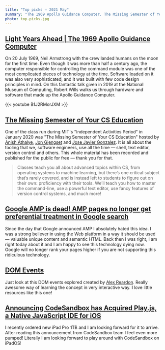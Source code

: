 ```yaml
---
title: "Top picks — 2021 May"
summary: "The 1969 Apollo Guidance Computer, The Missing Semester of Your CS Education, dead Google AMP, DOM Events explorer, Play.js acquired by CodeSandbox and more…"
photo: top-picks.jpg
---
```


## [Light Years Ahead | The 1969 Apollo Guidance Computer](https://youtu.be/B1J2RMorJXM)

On 20 July 1969, Neil Armstrong with the crew landed humans on the moon for the first time. Even though it was more than half a century ago, the computer responsible for controlling the command module was one of the most complicated pieces of technology at the time. Software loaded on it was also very sophisticated, and it was built with few code design principles in mind.
On this fantastic talk given in 2019 at the National Museum of Computing, Robert Wills walks us through hardware and software that made up the Apollo Guidance Computer.

{{< youtube B1J2RMorJXM >}}

## [The Missing Semester of Your CS Education](https://missing.csail.mit.edu)

One of the class run during MIT's "Independent Activities Period" in January 2020 was "The Missing Semester of Your CS Education" hosted by [Anish Athalye](https://twitter.com/anishathalye), [Jon Gjengset](https://twitter.com/jonhoo) and [Jose Javier Gonzalez](https://twitter.com/jjgort). It is all about the tooling that we, software engineers, use all the time — shell, text editor, version control and others. This whole material has been recorded and published for the public for free — thank you for that.

> Classes teach you all about advanced topics within CS, from operating systems to machine learning, but there’s one critical subject that’s rarely covered, and is instead left to students to figure out on their own: proficiency with their tools. We’ll teach you how to master the command-line, use a powerful text editor, use fancy features of version control systems, and much more!

## [Google AMP is dead! AMP pages no longer get preferential treatment in Google search](https://plausible.io/blog/google-amp)

Since the day that Google announced AMP I absolutely hated this idea. I was a strong believer in using the Web platform in a way it should be used — valuable unique content and semantic HTML. Back then I was right, I am right today about it and I am happy to see this technology dying now. Google will no longer rank your pages higher if you are not supporting this ridiculous technology.

## [DOM Events](https://domevents.dev)

Just look at this DOM events explored created by [Alex Reardon](https://twitter.com/alexandereardon). Really awesome way of learning the concept in very interactive way. I love little resources like this one!

## [Announcing CodeSandbox has Acquired Play.js, a Native JavaScript IDE for iOS](https://codesandbox.io/post/codesandbox-acquires-playjs)

I recently ordered new iPad Pro 1TB and I am looking forward for it to arrive. After reading this announcement from CodeSandbox team I feel even more pumped! Literally I am looking forward to play around with CodeSandbox on iPadOS!

